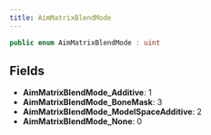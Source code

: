 ```yaml
---
title: AimMatrixBlendMode
---
```


```csharp
public enum AimMatrixBlendMode : uint
```

## Fields

- **AimMatrixBlendMode_Additive**: 1
- **AimMatrixBlendMode_BoneMask**: 3
- **AimMatrixBlendMode_ModelSpaceAdditive**: 2
- **AimMatrixBlendMode_None**: 0

